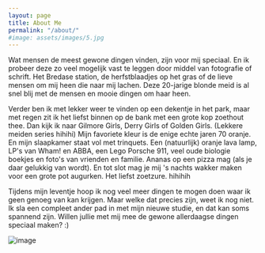 ```yaml
---
layout: page
title: About Me
permalink: "/about/"
#image: assets/images/5.jpg
---
```


Wat mensen de meest gewone dingen vinden, zijn voor mij speciaal. En ik probeer deze zo veel mogelijk vast te leggen door middel van fotografie of schrift. Het Bredase station, de herfstblaadjes op het gras of de lieve mensen om mij heen die naar mij lachen. Deze 20-jarige blonde meid is al snel blij met de mensen en mooie dingen om haar heen.

Verder ben ik met lekker weer te vinden op een dekentje in het park, maar met regen zit ik het liefst binnen op de bank met een grote kop zoethout thee. Dan kijk ik naar Gilmore Girls, Derry Girls of Golden Girls. (Lekkere meiden series hihihi) Mijn favoriete kleur is de enige echte jaren 70 oranje. En mijn slaapkamer staat vol met trinquets. Een (natuurlijk) oranje lava lamp, LP's van Wham! en ABBA, een Lego Porsche 911, veel oude biologie boekjes en foto's van vrienden en familie. Ananas op een pizza mag (als je daar gelukkig van wordt). En tot slot mag je mij 's nachts wakker maken voor een grote pot augurken. Het liefst zoetzure. hihihih

Tijdens mijn leventje hoop ik nog veel meer dingen te mogen doen waar ik geen genoeg van kan krijgen. Maar welke dat precies zijn, weet ik nog niet. Ik sla een compleet ander pad in met mijn nieuwe studie, en dat kan soms spannend zijn. Willen jullie met mij mee de gewone allerdaagse dingen speciaal maken? :)

![image](https://github.com/user-attachments/assets/6c94970f-9c24-4592-b30b-a79ff3370903)

